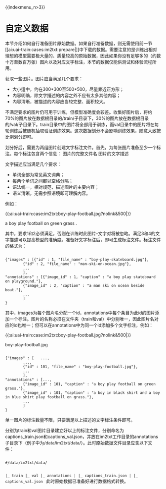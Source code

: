 {{indexmenu_n>3}}

# 自定义数据

 本节介绍如何自行准备图片原始数据。如果自行准备数据，则无需使用前一节[[ai:uai-train:cases:im2txt:prepare|]]中下载的数据。需要注意的是训练出相对理想的模型需要极大量的、质量较高的原始数据，因此如果你没有足够多的（约数十万至数百万张）图片以及对应文字标注，本节的数据仅能供测试和体验流程所用。

获取一些图片。图片应当满足几个要求：
  - 大小适中，约在300\*300至500\*500，尽量靠近正方形；
  - 内容明确，除文字描述的内容之外不应有太多其他内容；
  - 内容清晰，被描述的内容应当较完整、面积较大。

不满足要求的图片仍可用于训练，但模型准确度会较差。收集好图片后，将约70%的图片放在数据根目录的/train/子目录下，30%的图片放在数据根目录的/val/子目录下。train目录中的图片将全部用于训练，而val目录中的图片将在每轮训练后被随机抽取验证训练效果。这次数据划分不会影响训练效果，随意大致按比例划分即可。

划分好后，需要为两组图片创建文字标注文件。首先，为每张图片准备至少一个标注。每个标注包含两个信息：
	图片的完整文件名
	图片的文字描述

文字描述应当满足几个要求：
  - 单词全部为常见英文词典；
  - 每两个单词之间都以空格分隔；
  - 语法统一，相对规范，描述图片的主要内容；
  - 语义清晰，无需参照语境即可理解内容。

例如：

{{:ai:uai-train:case:im2txt:boy-play-football.jpg?nolink&500|}}

a boy play football on green grass .

其中，要求1和2必须满足，否则在训练时此图片-文字对将被忽略。满足3和4的文字描述可以提高模型的准确度。准备好文字标注后，即可生成标注文件。标注文件的格式为：

<code>
{"images" : [{"id" : 1, "file_name" : "boy-play-skateboard.jpg"},
		{"id" : 2, "file_name" : "man-ski-on-ocean.jpg"}, 
		...
		], 
"annotations" : [{"image_id" : 1, "caption" : "a boy play skateboard on playground."}, 
		{"image_id" : 2, "caption" : "a man ski on ocean beside boat."}, 
		...
		]
}
</code>

其中，images为每个图片名分配一个id，annotations中每个条目为此id的图片添加一个标注。图片的名称必须在文件夹（train和val）中分别唯一，因此图片名对应的id也唯一；但可以在annotations中为同一个id添加多个文字标注，例如：

{{:ai:uai-train:case:im2txt:boy-play-football.jpg?nolink&500|}}

boy-play-football.jpg

<code>
{"images" : [	...,	
		...,
		{"id" : 101, "file_name" : "boy-play-football.jpg"}, 
		...
		], 
"annotations" : [...,
		{"image_id" : 101, "caption" : "a boy play football on green grass."}, 
		{"image_id" : 101, "caption" : "a boy in black shirt and a boy in blue shirt play football on grass."}, 
		...
		]
}
</code>

单一图片的标注数量不限，只要满足以上描述的文字标注条件即可。

分别为train和val图片目录建立好以上的标注文件，分别命名为captions_train.json和captions_val.json，并放在im2txt工作目录的annotations子目录下（例子中为/data/im2txt/data/）。此时原始数据文件目录应含以下文件：

<code>
#/data/im2txt/data/

|_ train
|_ val
|_ annotations
|  |_ captions_train.json
|  |_ captions_val.json
</code>
此时原始数据已准备好进行数据格式转换。

